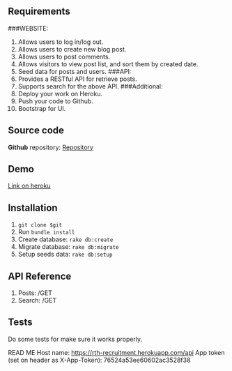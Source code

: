 ## Requirements

###WEBSITE:
1. Allows users to log in/log out.
2. Allows users to create new blog post.
3. Allows users to post comments.
4. Allows visitors to view post list, and sort them by created date.
5. Seed data for posts and users.
###API:
1. Provides a RESTful API for retrieve posts.
2. Supports search for the above API.
###Additional:
1. Deploy your work on Heroku.
2. Push your code to Github.
3. Bootstrap for UI.

## Source code

**Github** repository:
[Repository](https://www.google.com)

## Demo

[Link on heroku](https://www.google.com)

## Installation

1. `git clone $git`
2. Run `bundle install`
3. Create database: `rake db:create`
4. Migrate database: `rake db:migrate`
5. Setup seeds data: `rake db:setup`

## API Reference

1. Posts: /GET 
2. Search: /GET 

## Tests
Do some tests for make sure it works properly.


READ ME
Host name:  https://rth-recruitment.herokuapp.com/api
App token (set on header as X-App-Token):  76524a53ee60602ac3528f38
